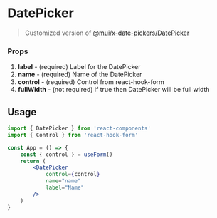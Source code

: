 # DatePicker
> Customized version of [@mui/x-date-pickers/DatePicker](https://mui.com/x/react-date-pickers/date-picker/)
### Props
1. **label** - (required) Label for the DatePicker  
2. **name** - (required) Name of the DatePicker
3. **control** - (required) Control from react-hook-form
4. **fullWidth** - (not required) if true then DatePicker will be full width

## Usage

```jsx
import { DatePicker } from 'react-components'
import { Control } from 'react-hook-form'

const App = () => {
    const { control } = useForm()
    return (
        <DatePicker
            control={control}
            name="name"
            label="Name"
        />
    )
}
```
